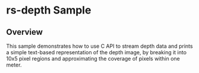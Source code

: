 # rs-depth Sample

## Overview

This sample demonstrates how to use C API to stream depth data and prints a simple text-based representation of the depth image, by breaking it into 10x5 pixel regions and approximating the coverage of pixels within one meter.

